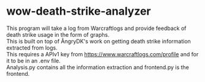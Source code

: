 # wow-death-strike-analyzer
This program will take a log from Warcraftlogs and provide feedback of death strike usage in the form of graphs.  
This is built on top of ÂngryDK's work on getting death strike information extracted from logs.  
This requires a APIv1 key from https://www.warcraftlogs.com/profile and for it to be in an .env file.  
Analysis.py contains all the information extraction and frontend.py is the frontend.
